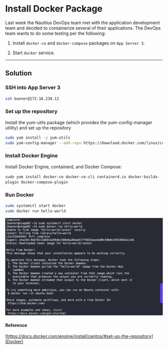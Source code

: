 # Install Docker Package

Last week the Nautilus DevOps team met with the application development team and decided to containerize several of their applications. The DevOps team wants to do some testing per the following:

1. Install `docker-ce` and `docker-compose` packages on `App Server 3`.

2. Start `docker` service.

---

## Solution

### SSH into App Server 3

```bash
ssh banner@172.16.238.12
```

### Set up the repository
Install the yum-utils package (which provides the yum-config-manager utility) and set up the repository

```bash
sudo yum install -y yum-utils
sudo yum-config-manager --add-repo https://download.docker.com/linux/centos/docker-ce.repo
```

### Install Docker Engine
Install Docker Engine, containerd, and Docker Compose:

`sudo yum install docker-ce docker-ce-cli containerd.io docker-buildx-plugin docker-compose-plugin`

### Run Docker

```bash
sudo systemctl start docker
sudo docker run hello-world
```

![](images/20240116162429.png)

#### Reference
[https://docs.docker.com/engine/install/centos/#set-up-the-repository](Docker)